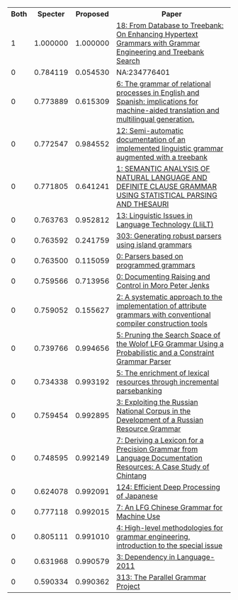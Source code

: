 <html><table><tr>
<th>Both</th>
<th>Specter</th>
<th>Proposed</th>
<th>Paper</th>
</tr>
<tr>
<td>1</td>
<td>1.000000</td>
<td>1.000000</td>
<td><a href="https://www.semanticscholar.org/paper/8d7321be15447c451f17df5214b79cb82bdf66d0">18: From Database to Treebank: On Enhancing Hypertext Grammars with Grammar Engineering and Treebank Search</a></td>
</tr>
<tr>
<td>0</td>
<td>0.784119</td>
<td>0.054530</td>
<td>NA:234776401</td>
</tr>
<tr>
<td>0</td>
<td>0.773889</td>
<td>0.615309</td>
<td><a href="https://www.semanticscholar.org/paper/a614b3fefc660bc406229bad3d0f96c06d9459b4">6: The grammar of relational processes in English and Spanish: implications for machine-aided translation and multilingual generation.</a></td>
</tr>
<tr>
<td>0</td>
<td>0.772547</td>
<td>0.984552</td>
<td><a href="https://www.semanticscholar.org/paper/4c3beb86c459cf1131f3bdb11c9dd44aa4c8c328">12: Semi-automatic documentation of an implemented linguistic grammar augmented with a treebank</a></td>
</tr>
<tr>
<td>0</td>
<td>0.771805</td>
<td>0.641241</td>
<td><a href="https://www.semanticscholar.org/paper/790bf2db6382e646eac9a820c41d4bc980d3deb9">1: SEMANTIC ANALYSIS OF NATURAL LANGUAGE AND DEFINITE CLAUSE GRAMMAR USING STATISTICAL PARSING AND THESAURI</a></td>
</tr>
<tr>
<td>0</td>
<td>0.763763</td>
<td>0.952812</td>
<td><a href="https://www.semanticscholar.org/paper/e50669643be9639e977dd0ebf357ea1a0b4be538">13: Linguistic Issues in Language Technology (LIiLT)</a></td>
</tr>
<tr>
<td>0</td>
<td>0.763592</td>
<td>0.241759</td>
<td><a href="https://www.semanticscholar.org/paper/6915b33b0ae48de5d63d97895d39d2e6d5b28197">303: Generating robust parsers using island grammars</a></td>
</tr>
<tr>
<td>0</td>
<td>0.763500</td>
<td>0.115059</td>
<td><a href="https://www.semanticscholar.org/paper/23b33a58d4a83fba247f48758667eac8b9430cea">0: Parsers based on programmed grammars</a></td>
</tr>
<tr>
<td>0</td>
<td>0.759566</td>
<td>0.713956</td>
<td><a href="https://www.semanticscholar.org/paper/94d411bd2fbd6836388fd9c191b7dab247931384">0: Documenting Raising and Control in Moro Peter Jenks</a></td>
</tr>
<tr>
<td>0</td>
<td>0.759052</td>
<td>0.155627</td>
<td><a href="https://www.semanticscholar.org/paper/6a963c7399c6e7958329447c5a8916785a63c618">2: A systematic approach to the implementation of attribute grammars with conventional compiler construction tools</a></td>
</tr>
<tr>
<td>0</td>
<td>0.739766</td>
<td>0.994656</td>
<td><a href="https://www.semanticscholar.org/paper/dfcee57c30046d4f1255c5eacab3b6d9fced08fb">5: Pruning the Search Space of the Wolof LFG Grammar Using a Probabilistic and a Constraint Grammar Parser</a></td>
</tr>
<tr>
<td>0</td>
<td>0.734338</td>
<td>0.993192</td>
<td><a href="https://www.semanticscholar.org/paper/ac8fc604897a3ae89b5ddfd06492d8c5d62718ac">5: The enrichment of lexical resources through incremental parsebanking</a></td>
</tr>
<tr>
<td>0</td>
<td>0.759454</td>
<td>0.992895</td>
<td><a href="https://www.semanticscholar.org/paper/19fdb3d97356280fe3f3ed3cc0e3222906478a5c">3: Exploiting the Russian National Corpus in the Development of a Russian Resource Grammar</a></td>
</tr>
<tr>
<td>0</td>
<td>0.748595</td>
<td>0.992149</td>
<td><a href="https://www.semanticscholar.org/paper/0d4526eab49d11f815261d89a886dc92fbe5c8a2">7: Deriving a Lexicon for a Precision Grammar from Language Documentation Resources: A Case Study of Chintang</a></td>
</tr>
<tr>
<td>0</td>
<td>0.624078</td>
<td>0.992091</td>
<td><a href="https://www.semanticscholar.org/paper/572f7d54e3d694aebabcb08ff509275af789fa60">124: Efficient Deep Processing of Japanese</a></td>
</tr>
<tr>
<td>0</td>
<td>0.777118</td>
<td>0.992015</td>
<td><a href="https://www.semanticscholar.org/paper/36ffb785401e98a2b43aa0d4c1200f96ae9a2f30">7: An LFG Chinese Grammar for Machine Use</a></td>
</tr>
<tr>
<td>0</td>
<td>0.805111</td>
<td>0.991010</td>
<td><a href="https://www.semanticscholar.org/paper/c8582c1319ae9907dd5f474d5f0684476934f623">4: High-level methodologies for grammar engineering, introduction to the special issue</a></td>
</tr>
<tr>
<td>0</td>
<td>0.631968</td>
<td>0.990579</td>
<td><a href="https://www.semanticscholar.org/paper/9065658a6fee0524594923de18361fcbf1ae95b6">3: Dependency in Language-2011</a></td>
</tr>
<tr>
<td>0</td>
<td>0.590334</td>
<td>0.990362</td>
<td><a href="https://www.semanticscholar.org/paper/d5126a9cf866d6acc1c0adeffff396edc25ba3bb">313: The Parallel Grammar Project</a></td>
</tr>
</table></html>

